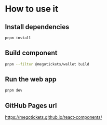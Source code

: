 # How to use it

## Install dependencies

```bash
pnpm install
```

## Build component

```bash
pnpm --filter @megotickets/wallet build
```

## Run the web app

```bash
pnpm dev
```

## GitHub Pages url

https://megotickets.github.io/react-components/
